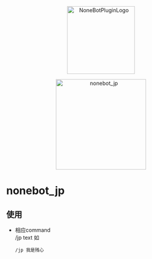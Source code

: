 <div align="center">
  <a href="https://v2.nonebot.dev/store"><img src="https://github.com/A-kirami/nonebot-plugin-template/blob/resources/nbp_logo.png" width="180" height="180" alt="NoneBotPluginLogo"></a>
  <br>
  <p><img src="https://github.com/A-kirami/nonebot-plugin-template/blob/resources/NoneBotPlugin.svg" width="240" alt="nonebot_jp"></p>
</div>

<div align="left">

# nonebot_jp
## 使用
* 相应command  
  /jp text 如
  ```
  /jp 我是残心
  ```
